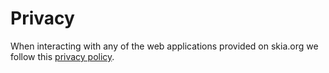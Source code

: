 Privacy
=======

When interacting with any of the web applications provided on
skia.org we follow this [privacy policy](https://policies.google.com/privacy).
